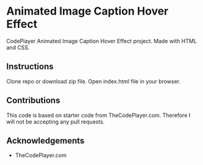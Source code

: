 # Animated Image Caption Hover Effect
CodePlayer Animated Image Caption Hover Effect project. Made with HTML and CSS.

## Instructions
Clone repo or download zip file. Open index.html file in your browser.

## Contributions
This code is based on starter code from TheCodePlayer.com. Therefore I will not be accepting any pull requests. 

## Acknowledgements 
* TheCodePlayer.com

